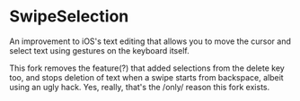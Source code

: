 SwipeSelection
==============

An improvement to iOS's text editing that allows you to move the cursor and select text using gestures on the keyboard itself.


This fork removes the feature(?) that added selections from the delete key too, and stops deletion of text when a swipe starts from backspace, albeit using an ugly hack.
Yes, really, that's the /only/ reason this fork exists.
